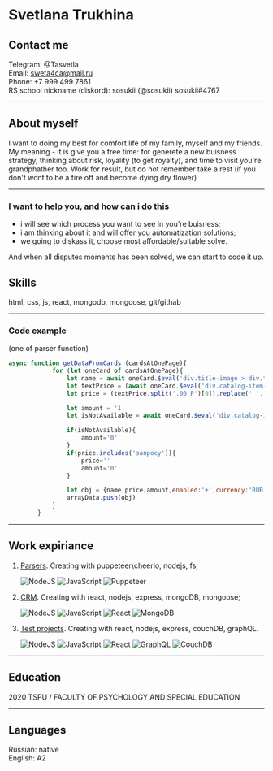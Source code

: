 # Svetlana Trukhina

## Contact me  

Telegram: @Tasvetla \
Email: sweta4ca@mail.ru \
Phone: +7 999 499 7861 \
RS school nickname (diskord): sosukii (@sosukii) sosukii#4767

---

## About myself

I want to doing my best for comfort life of my family, myself and my friends. \
My meaning - it is give you a free time: for generete a new buisness strategy, thinking about risk, loyality (to get royalty), and time to visit you're grandphather too. Work for result, but do not remember take a rest (if you don't wont to be a fire off and become dying dry flower)

---

### I want to help you, and how can i do this

- i will see which process you want to see in you're buisness;
- i am thinking about it and will offer you automatization solutions;
- we going to diskass it, choose most affordable/suitable solve.

And when all disputes moments has been solved, we can start to code it up.

## Skills

html, css, js, react, mongodb, mongoose, git/githab

---

### Code example

(one of parser function)

```javascript
async function getDataFromCards (cardsAtOnePage){
            for (let oneCard of cardsAtOnePage){
                let name = await oneCard.$eval('div.title-image > div.title-wrap > a', e => e.textContent)
                let textPrice = (await oneCard.$eval('div.catalog-item-price > ul ', e => e.textContent)).split('Розничная цена: ')[1]
                let price = (textPrice.split('.00 Р')[0]).replace(' ','')

                let amount = '1'
                let isNotAvailable = await oneCard.$eval('div.catalog-item-quantity-wrap.authorized > div.catalog-item-quantity > div.region-quantity', e=> e.textContent.includes('Нет'))

                if(isNotAvailable){
                    amount='0'
                }
                if(price.includes('запросу')){
                    price=''
                    amount='0'
                }

                let obj = {name,price,amount,enabled:'+',currency:'RUB'}
                arrayData.push(obj)
            }
        }
```

---

## Work expiriance


1. [Parsers](https://github.com/sosukii/3parsers_exe). Creating with puppeteer\cheerio, nodejs, fs;

    ![NodeJS](https://img.shields.io/badge/-NodeJS-9c5?style=flat&logo=node.js)
    ![JavaScript](https://img.shields.io/badge/-JavaScript-000?style=flat&logo=javascript)
    ![Puppeteer](https://img.shields.io/badge/-Puppeteer-fff?style=flat&logo=puppeteer)



2. [CRM](https://github.com/sosukii/crm). Creating with react, nodejs, express, mongoDB, mongoose;

    ![NodeJS](https://img.shields.io/badge/-NodeJS-9c5?style=flat&logo=node.js)
    ![JavaScript](https://img.shields.io/badge/-JavaScript-000?style=flat&logo=javascript)
    ![React](https://img.shields.io/badge/-React-000?style=flat&logo=react)
    ![MongoDB](https://img.shields.io/badge/-MongoDB-000?style=flat&logo=mongodb)
 
3. [Test projects](https://github.com/sosukii/booksAuthors). Creating with react, nodejs, express, couchDB, graphQL.

    ![NodeJS](https://img.shields.io/badge/-NodeJS-9c5?style=flat&logo=node.js)
    ![JavaScript](https://img.shields.io/badge/-JavaScript-000?style=flat&logo=JavaScript)
    ![React](https://img.shields.io/badge/-React-000?style=flat&logo=react)
    ![GraphQL](https://img.shields.io/badge/-Graphql-da0093?style=flat&logo=graphql)
    ![CouchDB](https://img.shields.io/badge/-CouchDB-dd2427)

---

## Education

2020 TSPU / FACULTY OF PSYCHOLOGY AND SPECIAL EDUCATION

---

## Languages
Russian: native \
English: A2